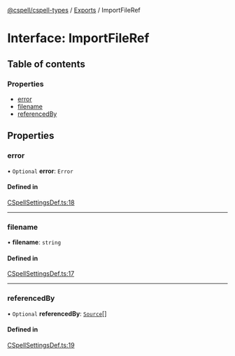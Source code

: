 [@cspell/cspell-types](../README.md) / [Exports](../modules.md) / ImportFileRef

# Interface: ImportFileRef

## Table of contents

### Properties

- [error](ImportFileRef.md#error)
- [filename](ImportFileRef.md#filename)
- [referencedBy](ImportFileRef.md#referencedby)

## Properties

### error

• `Optional` **error**: `Error`

#### Defined in

[CSpellSettingsDef.ts:18](https://github.com/streetsidesoftware/cspell/blob/5bd8203/packages/cspell-types/src/CSpellSettingsDef.ts#L18)

___

### filename

• **filename**: `string`

#### Defined in

[CSpellSettingsDef.ts:17](https://github.com/streetsidesoftware/cspell/blob/5bd8203/packages/cspell-types/src/CSpellSettingsDef.ts#L17)

___

### referencedBy

• `Optional` **referencedBy**: [`Source`](../modules.md#source)[]

#### Defined in

[CSpellSettingsDef.ts:19](https://github.com/streetsidesoftware/cspell/blob/5bd8203/packages/cspell-types/src/CSpellSettingsDef.ts#L19)
